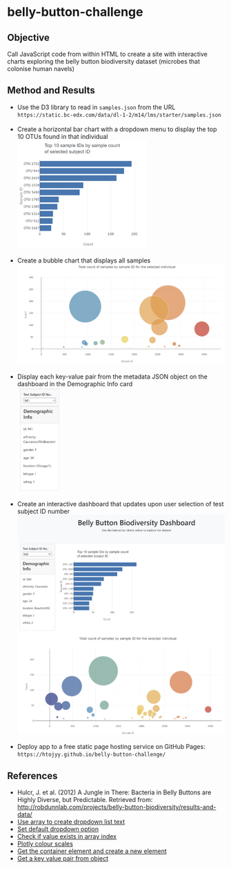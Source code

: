 # belly-button-challenge

## Objective

Call JavaScript code from within HTML to create a site with interactive charts exploring the belly button biodiversity dataset (microbes that colonise human navels)

## Method and Results

* Use the D3 library to read in `samples.json` from the URL `https://static.bc-edx.com/data/dl-1-2/m14/lms/starter/samples.json`
<br><br>
* Create a horizontal bar chart with a dropdown menu to display the top 10 OTUs found in that individual  
<img src="Images/barchart.png" alt="Bar chart of top 10 sample IDs by count" width="300"><br><br>
* Create a bubble chart that displays all samples  
<img src="Images/bubbleplot.png" alt="Bubble plot of sample IDs and count of samples" width="500"><br><br>
* Display each key-value pair from the metadata JSON object on the dashboard in the Demographic Info card  
<img src="Images/demographicscard.png" alt="Demographics information card" width="100"><br><br>
* Create an interactive dashboard that updates upon user selection of test subject ID number  
<img src="Images/dashboard.png" alt="Dashboard with different test subject ID" width="600"><br><br>
* Deploy app to a free static page hosting service on GitHub Pages: `https://htojyy.github.io/belly-button-challenge/`

## References

* Hulcr, J. et al. (2012) A Jungle in There: Bacteria in Belly Buttons are Highly Diverse, but Predictable. Retrieved from: <http://robdunnlab.com/projects/belly-button-biodiversity/results-and-data/>
* [Use array to create dropdown list text](https://www.quora.com/How-do-you-create-a-drop-down-list-in-JavaScript-using-an-array-as-the-data-source)
* [Set default dropdown option](https://www.flowradar.com/answer/webflow-setting-default-option-select-dropdown-button-using-basic-javascript#:~:text=options%5B0%5D%60%20selects%20the,selection%20when%20the%20page%20loads)
* [Check if value exists in array index](https://www.geeksforgeeks.org/how-to-check-a-value-exist-at-certain-array-index-in-javascript/)
* [Plotly colour scales](//https://plotly.com/javascript/colorscales/)
* [Get the container element and create a new element](https://www.linkedin.com/pulse/javascript-create-interactive-elements-within-your-page-svekis-#:~:text=createElement()%20method%20in%20JavaScript,creates%20a%20new%20div%20element)
* [Get a key value pair from object](https://stackoverflow.com/questions/11279093/how-to-get-a-listing-of-key-value-pairs-in-an-object)
